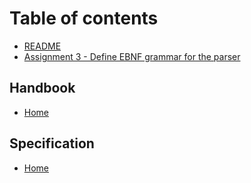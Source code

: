 # Table of contents

* [README](README.md)
* [Assignment 3 - Define EBNF grammar for the parser](docs/README.md)

## Handbook

* [Home](handbook/home.md)

## Specification

* [Home](specification/home.md)

